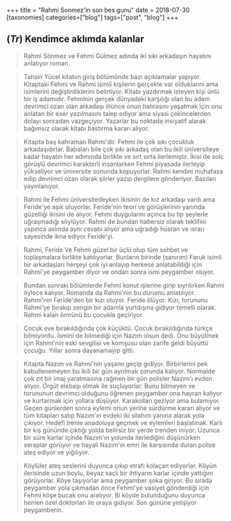 +++
title = "Rahmi Sonmez'in son bes gunu"
date = 2018-07-30
[taxonomies]
categories=["blog"]
tags=["post", "blog"]
+++


## (*Tr*) Kendimce aklımda kalanlar

>Rahmi Sönmez ve Fehmi Gülmez adında iki sıkı arkadaşın hayatını anlatıyor roman.

>Tahsin Yücel kitabın giriş bölümünde bazı açıklamalar yapıyor. Kitaptaki Fehmi ve Rahmi isimli kişilerin gerçekte var olduklarını ama isimlerini değiştirdiklerini belirtiyor. Kitabı yazdırmak isteyen kişi ünlü bir iş adamıdır. Fehminin gerçek dünyadaki karşılığı olan bu adam devrimci ozan olan arkadaşı ölünce onun hatırasını yaşatmak için onu anlatan bir eser yazılmasını talep ediyor ama siyasi çekincelerden dolayı sonradan vazgeçiyor. Yazarlar bu noktada insiyatif alarak bağımsız olarak kitabı bastırma kararı alıyor.

>Kitapta baş kahraman Rahmi'dir. Fehmi ile çok sıkı çocukluk arkadaşıdırlar. Babaları bile çok sıkı arkadaş olan bu ikili üniversiteye kadar hayatın her adımında birlikte ve sırt sırta ilerlemiştir. İkisi de solc görüşlü devrimci karakterli insanlarken Fehmi piyasada ilerleyip yükseliyor ve üniversite sonunda kopuyorlar. Rahmi kendini muhafaza edip devrimci ozan olarak şiirler yazıp dergilere gönderiyor. Bazıları yayınlanıyor.

>Rahmi ile Fehmi üniversitedeyken ikisinin de kız arkadaşı vardı ama Feride'ye aşık oluyorlar. Feride'nin teori ve görüşlerinin yanında güzelliği ikisini de alıyor. Fehmi duygularını açınca bu tip şeylerle uğraşmadığı söylüyor. Rahmi de bundan habersiz olarak teklifini yapınca aslında aynı cevabı alıyor ama uğradığı hüsran ve ısrarı sayesinde ikna ediyor Feride'yi.

>Rahmi, Feride Ve Fehmi güzel bir üçlü olup tüm sohbet ve toplaşmalara birlikte katılıyorlar. Bunların birinde (sanırım) Faruk isimli bir arkadaşları herşeyi çok iyi anlayıp herkese anlatabildiği için Rahmi'ye peygamber diyor ve ondan sonra ismi peygamber oluyor.

>Bundan sonraki bölümlerde Fehmi konut işlerine girip sıyrılırken Rahmi öylece kalıyor. Romanda da Rahmi'nin bu durumu anlatılıyor. Rahmi'nin Feride'den bir kızı oluyor. Feride ölüyor. Kızı, torununu Rahmi'ye bırakıp zengin bir adamla yurtdışına gidiyor temelli olarak. Rahmi kalan ömrünü bu çocukla geçiriyor.

>Çocuk eve bırakıldığında çok küçüktü. Çocuk bırakıldığında türkçe bilmiyordu. İsmini de bilmediği için Nazım olsun dedi. Onu büyütmek için Rahmi'nin eski sevgilisi ve komşusu olan zarife geldi büyüttü çocuğu. Yıllar sonra dayanamayıp gitti.

>Kitapta Nazım ve Rahmi'nin yaşamı geçip gidiyor. Birbirlerini pek kabullenemeyen bu ikili bir gün ayrılmak zorunda kalıyor. Normalde çok zıt bir imaj yaratmasına rağmen bir gün polisler Nazım'ı evden alıyor. Örgüt elebaşı olmak ile suçluyorlar. Bunu bilmeyen ve torununun devrimci olduğunu öğrenen peygamber ona hayran kalıyor ve kurtarmak için yollara düşüyor. Karakolları geziyor ama bulamıyor. Geçen günlerden sonra eylemi onun yerine sürdürme kararı alıyor ve tüm kitapları satıp Nazım'ın evdeki iki silahını yanına alarak yola çıkıyor. Hedefi trenle anadoluya geçmek ve eylemleri başlatmak. Karlı bir kış gününde çıktığı yolda belirsiz bir yerde trenden iniyor. Uzunca bir süre karlar içinde Nazım'ın yolunda ilerlediğini düşünürken seraplar görüyor ve hayali Nazım'ın emri ile karşısında duran polise ateş ediyor ve yığılıyor.

>Köylüler ateş seslerini duyunca çıkıp etrafı kolaçan ediyorlar. Köyün ilerisinde uzun boylu, beyaz saçlı bir ihtiyarın karlar içinde yattığını görüyorlar. Köye taşıyorlar ama peygamber şoka giriyor. Bu sırada peygamber yola çıkmadan önce Fehmi'ye vasiyet gönderdiği için Fehmi köşe bucak onu aratıyor. Bi köyde bulunduğunu duyunca hemen özel doktorları ile oraya gidiyor. Son gününe yetişiyor peygamberin.